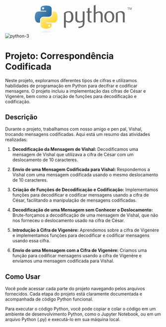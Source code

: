 <svg xmlns="http://www.w3.org/2000/svg" width="700" height="126" viewBox="5.591 3.262 474.801 137.803"><path d="M184.614 61.929c0-14.562-4.152-22.038-12.457-22.447-3.305-.156-6.53.37-9.669 1.589-2.505.896-4.191 1.784-5.078 2.681V78.51c5.312 3.334 10.029 4.884 14.143 4.64 8.703-.577 13.061-7.643 13.061-21.221zm10.244.604c0 7.398-1.735 13.539-5.225 18.422-3.889 5.527-9.279 8.373-16.17 8.529-5.195.165-10.547-1.462-16.054-4.874v31.591l-8.909-3.178v-70.12c1.462-1.793 3.344-3.333 5.624-4.64 5.303-3.09 11.745-4.678 19.329-4.756l.126.126c6.931-.087 12.271 2.759 16.024 8.529 3.5 5.293 5.255 12.077 5.255 20.371zM249.305 83.266c0 9.923-.994 16.794-2.982 20.615-1.998 3.82-5.8 6.871-11.414 9.143-4.552 1.793-9.475 2.768-14.757 2.934l-1.473-5.614c5.371-.73 9.153-1.462 11.346-2.193 4.318-1.462 7.281-3.703 8.909-6.706 1.306-2.446 1.949-7.115 1.949-14.025V85.1c-6.092 2.769-12.476 4.143-19.152 4.143-4.387 0-8.256-1.374-11.59-4.143-3.743-3.012-5.614-6.832-5.614-11.462v-37.08l8.909-3.051v37.321c0 3.986 1.286 7.057 3.859 9.211s5.907 3.188 9.991 3.109c4.084-.088 8.46-1.667 13.109-4.757v-43.54h8.909v48.415zM284.082 88.997a35.51 35.51 0 0 1-2.934.126c-5.039 0-8.968-1.198-11.774-3.606-2.798-2.407-4.201-5.73-4.201-9.971v-35.09h-6.102v-5.604h6.102V19.968l8.899-3.168v18.052h10.01v5.604h-10.01v34.846c0 3.344.896 5.712 2.689 7.097 1.54 1.14 3.987 1.793 7.32 1.959v4.639zM338.023 88.266h-8.909V53.878c0-3.499-.818-6.511-2.446-9.025-1.881-2.847-4.493-4.27-7.847-4.27-4.084 0-9.191 2.154-15.322 6.462v41.221h-8.908V6.069l8.908-2.807V40.7c5.692-4.143 11.911-6.219 18.666-6.219 4.718 0 8.538 1.589 11.463 4.757 2.934 3.167 4.396 7.115 4.396 11.833v37.195h-.001zM385.374 60.526c0-5.595-1.062-10.215-3.178-13.87-2.515-4.454-6.423-6.804-11.706-7.047-9.767.565-14.641 7.563-14.641 20.976 0 6.15 1.014 11.287 3.061 15.41 2.612 5.254 6.531 7.847 11.756 7.759 9.805-.079 14.708-7.818 14.708-23.228zm9.757.058c0 7.964-2.037 14.592-6.102 19.884-4.475 5.927-10.653 8.899-18.539 8.899-7.817 0-13.909-2.973-18.305-8.899-3.987-5.292-5.976-11.92-5.976-19.884 0-7.485 2.154-13.782 6.463-18.909 4.552-5.439 10.536-8.168 17.935-8.168 7.397 0 13.421 2.729 18.061 8.168 4.309 5.127 6.463 11.424 6.463 18.909zM446.205 88.266h-8.909V51.929c0-3.986-1.198-7.096-3.596-9.338-2.398-2.232-5.596-3.314-9.582-3.227-4.229.078-8.256 1.462-12.076 4.143v44.759h-8.909v-45.86c5.127-3.732 9.845-6.17 14.153-7.31 4.064-1.062 7.651-1.589 10.741-1.589 2.114 0 4.104.204 5.975.614 3.499.809 6.346 2.31 8.538 4.513 2.447 2.437 3.665 5.36 3.665 8.782v40.85z" fill="#646464"/><linearGradient id="a" gradientUnits="userSpaceOnUse" x1="-2031.312" y1="275.868" x2="-1922.296" y2="182.075" gradientTransform="matrix(.5625 0 0 -.568 1145.56 166.282)"><stop offset="0" stop-color="#5a9fd4"/><stop offset="1" stop-color="#306998"/></linearGradient><path d="M60.51 6.398c-4.584.021-8.961.412-12.812 1.094-11.346 2.005-13.406 6.2-13.406 13.938v10.219h26.812v3.406H24.229c-7.792 0-14.616 4.684-16.75 13.594-2.462 10.213-2.571 16.586 0 27.25 1.906 7.938 6.458 13.594 14.25 13.594h9.219v-12.25c0-8.85 7.657-16.656 16.75-16.656h26.781c7.455 0 13.406-6.138 13.406-13.625V21.429c0-7.266-6.13-12.725-13.406-13.938-4.607-.766-9.385-1.115-13.969-1.093zm-14.5 8.218c2.77 0 5.031 2.299 5.031 5.125 0 2.816-2.262 5.094-5.031 5.094-2.779 0-5.031-2.277-5.031-5.094 0-2.826 2.252-5.125 5.031-5.125z" fill="url(#a)"/><linearGradient id="b" gradientUnits="userSpaceOnUse" x1="-1880.151" y1="125.305" x2="-1919.08" y2="180.384" gradientTransform="matrix(.5625 0 0 -.568 1145.56 166.282)"><stop offset="0" stop-color="#ffd43b"/><stop offset="1" stop-color="#ffe873"/></linearGradient><path d="M91.229 35.054V46.96c0 9.231-7.826 17-16.75 17H47.698c-7.336 0-13.406 6.278-13.406 13.625v25.531c0 7.267 6.318 11.541 13.406 13.625 8.487 2.496 16.626 2.947 26.781 0 6.75-1.954 13.406-5.888 13.406-13.625V92.898H61.104v-3.406h40.187c7.793 0 10.696-5.436 13.406-13.594 2.8-8.398 2.681-16.476 0-27.25-1.926-7.757-5.604-13.594-13.406-13.594H91.229zM76.166 99.71c2.779 0 5.031 2.277 5.031 5.094 0 2.826-2.252 5.125-5.031 5.125-2.77 0-5.031-2.299-5.031-5.125 0-2.816 2.262-5.094 5.031-5.094z" fill="url(#b)"/><path d="M463.554 26.909h1.562v-9.796h3.699v-1.168h-8.962v1.168h3.7v9.796m6.648 0h1.334v-8.947l2.896 8.946h1.485l3.019-8.916v8.917h1.456V15.946h-1.926l-3.299 9.393-2.812-9.393h-2.153v10.963" fill="#646464"/><radialGradient id="c" cx="-3393.238" cy="376.791" r="29.037" gradientTransform="matrix(0 -.2399 -1.0547 0 458.797 -680.1)" gradientUnits="userSpaceOnUse"><stop offset="0" stop-color="#b8b8b8" stop-opacity=".498"/><stop offset="1" stop-color="#7f7f7f" stop-opacity="0"/></radialGradient><path d="M97.339 134.098c0 3.848-16.087 6.967-35.932 6.967-19.844 0-35.931-3.119-35.931-6.967s16.087-6.968 35.931-6.968c19.845 0 35.932 3.12 35.932 6.968z" opacity=".444" fill="url(#c)"/></svg>
![python-3](https://github.com/hugo4s/coded_correspondence_python/assets/140451515/611eeabf-c0b8-4caa-9a57-30dee6e0acca)


# Projeto: Correspondência Codificada

Neste projeto, exploramos diferentes tipos de cifras e utilizamos habilidades de programação em Python para decifrar e codificar mensagens. O projeto incluiu a implementação das cifras de César e Vigenère, bem como a criação de funções para decodificação e codificação.

## Descrição

Durante o projeto, trabalhamos com nosso amigo e pen pal, Vishal, trocando mensagens codificadas. Aqui está um resumo das atividades realizadas:

1. **Decodificação da Mensagem de Vishal:** Decodificamos uma mensagem de Vishal que utilizava a cifra de César com um deslocamento de 10 caracteres.

2. **Envio de uma Mensagem Codificada para Vishal:** Respondemos a Vishal com uma mensagem codificada usando o mesmo deslocamento de 10 caracteres.

3. **Criação de Funções de Decodificação e Codificação:** Implementamos funções para decodificar e codificar mensagens usando a cifra de César, facilitando a manipulação de mensagens codificadas.

4. **Decodificação de uma Mensagem sem Conhecer o Deslocamento:** Brute-forçamos a decodificação de uma mensagem de Vishal, que não nos forneceu o deslocamento usado na cifra de César.

5. **Introdução à Cifra de Vigenère:** Aprendemos sobre a cifra de Vigenère e implementamos funções para decodificar e codificar mensagens usando essa cifra.

6. **Envio de uma Mensagem com a Cifra de Vigenère:** Criamos uma função para codificar mensagens usando a cifra de Vigenère e enviamos uma mensagem codificada para Vishal.

## Como Usar

Você pode acessar cada parte do projeto navegando pelos arquivos fornecidos. Cada etapa do projeto está claramente documentada e acompanhada de código Python funcional.

Para executar o código Python, você pode copiar e colar o código em um ambiente de desenvolvimento Python, como o Jupyter Notebook, ou em um arquivo Python (.py) e executá-lo em sua máquina local.

